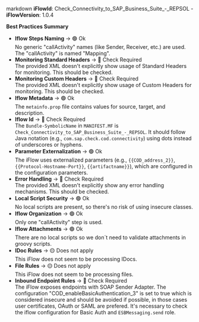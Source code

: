 markdown
**iFlowId**: Check_Connectivity_to_SAP_Business_Suite_-_REPSOL - **iFlowVersion**: 1.0.4

**Best Practices Summary**
- **Iflow Steps Naming** -> 🟢 Ok\
    No generic "callActivity" names (like Sender, Receiver, etc.) are used. The "callActivity" is named "Mapping".
- **Monitoring Standard Headers** -> 🔴 Check Required\
    The provided XML doesn't explicitly show usage of Standard Headers for monitoring. This should be checked.
- **Monitoring Custom Headers** -> 🔴 Check Required\
    The provided XML doesn't explicitly show usage of Custom Headers for monitoring. This should be checked.
- **Iflow Metadata** -> 🟢 Ok\
    The `metainfo.prop` file contains values for source, target, and description.
- **Iflow Id** -> 🔴 Check Required\
    The `Bundle-SymbolicName` in `MANIFEST.MF` is `Check_Connectivity_to_SAP_Business_Suite_-_REPSOL`. It should follow Java notation (e.g., `com.sap.check.cod.connectivity`) using dots instead of underscores or hyphens.
- **Parameter Externalization** -> 🟢 Ok\
    The iFlow uses externalized parameters (e.g., `{{COD_address_2}}`, `{{Protocol-Hostname-Port}}`, `{{artifactname}}`), which are configured in the configuration parameters.
- **Error Handling** -> 🔴 Check Required\
    The provided XML doesn't explicitly show any error handling mechanisms. This should be checked.
- **Local Script Security** -> 🟢 Ok\
    No local scripts are present, so there's no risk of using insecure classes.
- **Iflow Organization** -> 🟢 Ok\
    Only one "callActivity" step is used.
- **Iflow Attachments** -> 🟢 Ok\
    There are no local scripts so we don´t need to validate attachments in groovy scripts.
- **IDoc Rules** -> 🟡 Does not apply\
    This iFlow does not seem to be processing IDocs.
- **File Rules** -> 🟡 Does not apply\
    This iFlow does not seem to be processing files.
- **Inbound Endpoint Rules** -> 🔴 Check Required\
    The iFlow exposes endpoints with SOAP Sender Adapter. The configuration "COD_enableBasicAuthentication_3" is set to true which is considered insecure and should be avoided if possible, in those cases user certificates, OAuth or SAML are prefered. It's necessary to check the iflow configuration for Basic Auth and `ESBMessaging.send` role.


